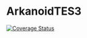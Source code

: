 ArkanoidTES3
============

[![Coverage Status](https://coveralls.io/repos/Bledson/ArkanoidTES3/badge.png)](https://coveralls.io/r/Bledson/ArkanoidTES3)

